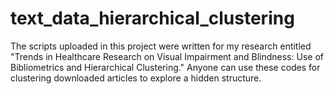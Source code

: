 # text_data_hierarchical_clustering
The scripts uploaded in this project were written for my research entitled "Trends in Healthcare Research on Visual Impairment and Blindness: Use of Bibliometrics and Hierarchical Clustering." Anyone can use these codes for clustering downloaded articles to explore a hidden structure.
